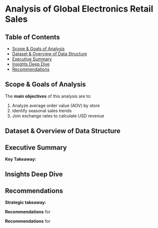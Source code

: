 # Analysis of Global Electronics Retail Sales

## Table of Contents

- [Scope & Goals of Analysis](#scope-&-goalsof-analysis)
- [Dataset & Overview of Data Structure](#dataset--overview-of-data-structure)
- [Executive Summary](#executive-summary)
- [Insights Deep Dive](#insights-deep-dive)
- [Recommendations](#recommendations)
  

## Scope & Goals of Analysis


The **main objectives** of this analysis are to:
1. Analyze average order value (AOV) by store
2. Identify seasonal sales trends
3. Join exchange rates to calculate USD revenue


## Dataset & Overview of Data Structure


## Executive Summary

**Key Takeaway:**


## Insights Deep Dive



## Recommendations
**Strategic takeaway:**

**Recommendations** for

**Recommendations** for
